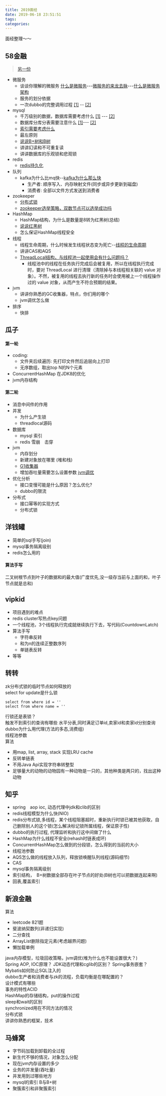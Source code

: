 ```yaml
---
title: 2019面经
date: 2019-06-18 23:51:51
tags:
categories:
---
```

面经整理～～
<!--more-->
58金融
---

> [另一份](/images/58-interview.png)

- 微服务
  - 谈谈你理解的微服务 [什么是微服务](https://www.cnblogs.com/hongxf1990/p/6491014.html)---[微服务的来龙去脉](https://www.cnblogs.com/wangiqngpei557/p/6936136.html)---[什么是微服务架构](https://www.zhihu.com/question/65502802)
  - 服务的划分依据
  - 一次dubbo的完整调用过程 [[1]](https://www.cnblogs.com/aspirant/p/9002663.html) -- [[2]](https://www.jishuwen.com/d/2Hpf)
- mysql
  - 千万级别的数据，数据库需要考虑什么 [[1]](https://www.zhihu.com/question/19719997) --- [[2]](https://www.cnblogs.com/yycc/p/7518240.html)
  - 数据库分库分表需要注意什么 [[1]](https://www.infoq.cn/article/key-steps-and-likely-problems-of-split-table)--- [[2]](https://database.51cto.com/art/201809/583857.htm)
  - [索引需要考虑什么](https://yezhwi.github.io/java/2018/04/08/MySQL%E7%B4%A2%E5%BC%95%E5%8F%8A%E6%B3%A8%E6%84%8F%E4%BA%8B%E9%A1%B9/)
  - 最左原则
  - [说说B+树和B树](https://www.cnblogs.com/ivictor/p/5849061.html)
  - 讲讲幻读和不可重复读
  - 讲讲数据库的乐观锁和悲观锁
- redis
  - [redis持久化](https://segmentfault.com/a/1190000002906345)
- 队列
  - kafka为什么比mq快--[kafka为什么那么快](https://www.cnblogs.com/duanxz/p/4705164.html)
    - 生产者: 顺序写入、内存映射文件(同步或异步更新到磁盘)
    - 消费者: 全部以文件方式发送到消费者
- zookeeper
  - [分布式锁](https://www.cnblogs.com/garfieldcgf/p/6380816.html)
  - [zookeeper选举策略，双数节点可以选举成功吗](https://www.cnblogs.com/ASPNET2008/p/6421571.html)
- HashMap
  - HashMap结构，为什么是数量是8转为红黑树(总结)
  - [说说红黑树](https://www.cnblogs.com/skywang12345/p/3245399.html)
  - 怎么保证HashMap线程安全
- 线程
  - 线程生命周期，什么时候发生线程状态变为死亡--[线程的生命周期](https://www.cnblogs.com/sunddenly/p/4106562.html)
  - 讲讲CAS和AQS
  - [ThreadLocal结构，与线程池一起使用会有什么问题吗？](https://www.cnblogs.com/qifenghao/p/8977378.html)
    - 线程池中的线程在任务执行完成后会被复用，所以在线程执行完成时，要对 ThreadLocal 进行清理（清除掉与本线程相关联的 value 对象）。不然，被复用的线程去执行新的任务时会使用被上一个线程操作过的 value 对象，从而产生不符合预期的结果。
- jvm
  - 讲讲你熟悉的GC收集器，特点，你们用的哪个
  - jvm调优怎么做
- 排序
  - 快排
  
瓜子
---

#### 第一轮
- coding:
  - 文件夹后续遍历: 先打印文件然后追层向上打印
  - 无序数组，取出top N的N个元素
- ConcurrentHashMap 在JDK8的优化
- jvm内存结构

#### 第二轮

- 消息中间件的作用
- 并发
  - 为什么产生锁
  - threadlocal源码
- 数据库
  - mysql 索引
  - redis 雪崩　击穿
- jvm
  - 内存划分
  - 新建对象放在哪里 (堆和栈)
  - [G1收集器](https://zhuanlan.zhihu.com/p/52841787)
  - 增加吞吐量需要怎么设置参数 [jvm调优](https://zhuanlan.zhihu.com/p/57014847)
- 优化分析
  - 接口变慢可能是什么原因？怎么优化?
  - dubbo的限流
- 分布式
  - 接口幂等的实现方式
  - 分布式锁

洋钱罐
---

- 简单的sql手写(join)
- mysql事务隔离级别
- redis怎么用的
#### 算法手写
二叉树根节点到叶子的数据和的最大值(广度优先,没一级存当前与上面的和，叶子节点就是总和)

vipkid
---

- 项目遇到的难点
- redis cluster写热点key问题
- 一个线程池，3个线程执行完成就继续执行下去，写代码(CountdownLatch)
- 算法手写
    - 字符串反转
    - 和为n的连续正整数序列
    - 单链表反转
- 等等

转转
---

zk分布式锁的临时节点如何释放的  
select for update是什么锁

```
select from where id = ''
select from where name = ''
```

行锁还是表锁？  
触发不到索引的查询有哪些
水平分表,同时满足订单id,卖家id和卖家id分别查询  
dubbo为什么用代理(方法的多态,消费组)  
线程池参数  
算法
- 用map,  list, array, stack 实现LRU cache
- 反转单链表
- 不用Java Api实现字符串转整型
- 足够量大的动物的动物园有一种动物是一只的，其他种类是两只的，找出这种动物

知乎
---

- spring　aop ioc, 动态代理中jdk和clib的区别  
- redis线程模型为什么快(NIO)  
- redis分布式锁,多线程，某个线程阻塞超时，重新执行时锁已被其他获取，自己删除别人的这个锁(怎么解决标记锁所属线程，保证原子性)
- dubbo的执行过程, 代理监听和执行这中间做了什么
- HashMap为什么线程不安全(rehash时链表成环)
- ConcurrentHashMap怎么做到的分段锁，怎么得到的当前的大小
- 线程池参数
- AQS怎么做的线程放入队列，释放锁唤醒队列线程(源码细节)
- CAS
- mysql事务隔离级别
- 索引结构，　B+树数据全部存在叶子节点的好处(B树也可以把数据连起来啊)
- 回表,覆盖索引

新浪金融
---
算法
- leetcode 821题
- 斐波纳契数列(非递归实现)
- 二分查找
- ArrayList删除指定元素(考虑越界问题)
- 懒加载单例

java内存模型，垃圾回收策略，jvm调优(堆为什么也不能设置很大？)  
Spring AOP, IOC原理？ JDK动态代理和cglib的区别？ Spring事务嵌套？  
Mybatis如何防止SQL注入的  
dubbo生产者和消费者与zk的流程，负载均衡是在哪配置的？  
设计模式有哪些  
事务的特性ACID  
HashMap的存储结构，put的操作过程  
sleep和wait的区别  
synchronized用在不同方法的情况  
分布式锁  
讲讲你熟悉的框架，技术    

马蜂窝
---
- 字节码加载到卸载的全过程
- 新生代不够的情况，对象怎么分配
- 现在jvm内存设置的多少
- 业务的并发量(吞吐量)
- 并发用到过哪些地方
- mysql的索引 B与B+树
- 聚簇索引和非聚簇索引